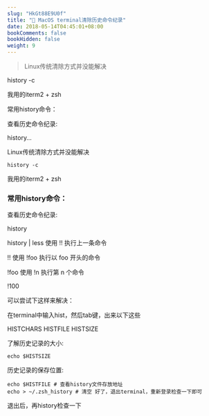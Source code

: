 ```yaml
---
slug: "HkGt88E9U0f"
title: "📝 MacOS terminal清除历史命令纪录"
date: 2018-05-14T04:45:01+08:00
bookComments: false
bookHidden: false
weight: 9
---
```



> Linux传统清除方式并没能解决

history -c

我用的iterm2 + zsh

常用history命令：

查看历史命令纪录:

history…

Linux传统清除方式并没能解决

```
history -c

```

我用的iterm2 + zsh

### 常用history命令：

查看历史命令纪录:

history

history \| less 使用 !! 执行上一条命令

!! 使用 !foo 执行以 foo 开头的命令

!foo 使用 !n 执行第 n 个命令

!100

可以尝试下这样来解决：

在terminal中输入hist，然后tab键，出来以下这些

HISTCHARS HISTFILE HISTSIZE

了解历史记录的大小:

```
echo $HISTSIZE

```

历史记录的保存位置:

```
echo $HISTFILE # 查看history文件存放地址
echo > ~/.zsh_history # 清空 好了，退出terminal，重新登录检查一下即可

```

退出后，再history检查一下